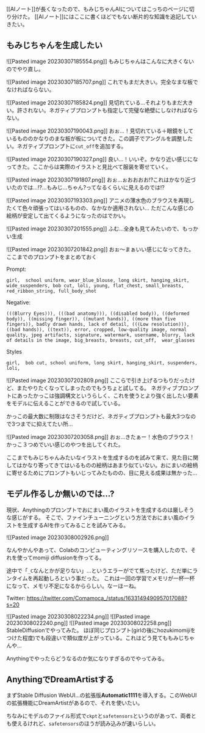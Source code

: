 [[AIノート]]が長くなったので、もみじちゃんAIについてはこっちのページに切り分けた。
[[AIノート]]にはここに書くほどでもない断片的な知識を追記していきたい。

## もみじちゃんを生成したい

![[Pasted image 20230307185554.png]]
もみじちゃんはこんなに大きくないのでやり直し。


![[Pasted image 20230307185707.png]]
これでもまだ大きい。完全なまな板でなければならない。


![[Pasted image 20230307185824.png]]
見切れている...それよりもまだ大きい。許されない。ネガティブプロンプトも指定して完璧な絶壁にしなければならない。

![[Pasted image 20230307190043.png]]
おぉ...！見切れている＋眼鏡をしているもののかなりのまな板が板についてきた。この調子でアングルを調整したい。ネガティブプロンプトに`cut_off`を追加する。

![[Pasted image 20230307190327.png]]
良い...！いいぞ。かなり近い感じになってきた。ここからは実際のイラストと見比べて服装を寄せていく。

![[Pasted image 20230307191807.png]]
おぉ...ぉおおおお!?これはかなり近づいたのでは...!?...もみじ...ちゃん?ってなるくらいに見えるのでは!?

![[Pasted image 20230307193303.png]]
アニメの薄水色のブラウスを再現したくて色々頑張ってはいるものの、なかなか適用されない...
ただこんな感じの絵柄が安定して出てくるようになったのはでかい。

![[Pasted image 20230307201555.png]]
ふむ...全身も見てみたいので、もっかい生成

![[Pasted image 20230307201842.png]]
おぉ～まぁいい感じになってきた。ここまでのプロンプトをまとめておく

Prompt:
```
girl,  school uniform, wear_blue_blouse, long skirt, hanging_skirt, wide_suspenders, bob cut, loli, young, flat_chest, small_breasts,  red_ribbon_string, full_body_shot
```

Negative:
```
(((Blurry Eyes))), (((bad anatomy))), ((disabled body)), ((deformed body)), ((missing finger)), ((mutant hands)), ((more than five fingers)), badly drawn hands, lack of detail, (((Low resolution))), ((bad hands)), ((text)), error, cropped, low-quality image, normal quality, jpeg artifacts, signature, watermark, username, blurry, lack of details in the image, big_breasts, breasts, cut_off,  wear_glasses
```

Styles
```
girl,  bob cut, school uniform, long skirt, hanging_skirt, suspenders, loli, 
```

![[Pasted image 20230307202809.png]]
ここらで引き上げるつもりだったけど、またやりたくなってしまったのでもうちょと試してる。
ネガティブプロンプトにあったかっこは強調構文というらしく、これを使うとより強く出したい要素をモデルに伝えることができるので試している。

かっこの最大数に制限はなさそうだけど、ネガティブプロンプトも最大3つなので3つまでに抑えてたい所...

![[Pasted image 20230307203058.png]]
おぉ...きたぁー！水色のブラウス！かっこ３つめでいい感じのやつを出してくれた。

ここまでもみじちゃんみたいなイラストを生成するのを試みて来て、見た目に関してはかなり寄ってきてはいるものの絵柄はあまり似ていない。おにまいの絵柄に寄せるためにプロンプトもいじってみたものの、目に見える成果は無かった...

## モデル作るしか無いのでは...?

現状、Anythingのプロンプトでおにまい風のイラストを生成するのは厳しそうな感じがする。
そこで、ファインチューニングという方法でおにまい風のイラストを生成するAIを作ってみることを試みてみる。

![[Pasted image 20230308002926.png]]

なんやかんやあって、Colabのコンピューティングリソースを購入したので、それを使ってmomiji diffusionを作ってる。

途中で「`_C`なんとかが足りない」...というエラーがでて焦ったけど、ただ単にランタイムを再起動しろという事だった。
これは一回の学習でメモリが一杯一杯になって、メモリ不足になるかららしい。なーほーね。

Twitter:
https://twitter.com/Comamoca_/status/1633149490957017088?s=20

![[Pasted image 20230308022234.png]]
![[Pasted image 20230308022240.png]]
![[Pasted image 20230308022258.png]]
StableDiffusionでやってみた。
ほぼ同じプロンプト(girlの後にhozukimomijiをつけた程度)でも段違いで類似度が上がっている。これはどう見てももみじちゃんや...

Anythingでやったらどうなるのか気になりすぎるのでやってみる。

## AnythingでDreamArtistする
まずStable Diffusion WebUI...の拡張版**Automatic1111**を導入する。このWebUIの拡張機能にDreamArtistがあるので、それを使いたい。

ちなみにモデルのファイル形式で`ckpt`と`safetensors`というのがあって、両者とも使えるけれど、`safetensors`のほうが読み込みが速いらしい。
